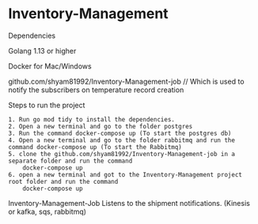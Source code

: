 # Inventory-Management


Dependencies

Golang 1.13 or higher

Docker for Mac/Windows

github.com/shyam81992/Inventory-Management-job // Which is used to notify the subscribers on temperature record creation

Steps to run the project 

    1. Run go mod tidy to install the dependencies.
    2. Open a new terminal and go to the folder postgres 
    3. Run the command docker-compose up (To start the postgres db)
    4. Open a new terminal and go to the folder rabbitmq and run the command docker-compose up (To start the Rabbitmq)
    5. clone the github.com/shyam81992/Inventory-Management-job in a separate folder and run the command 
        docker-compose up
    6. open a new terminal and got to the Inventory-Management project root folder and run the command 
        docker-compose up
    

Inventory-Management-Job
Listens to the shipment notifications. (Kinesis or kafka, sqs, rabbitmq)

 
